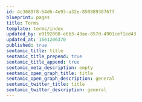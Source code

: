 ```yaml
---
id: 4c3689f8-64d6-4e93-a32e-85088938767f
blueprint: pages
title: Terms
template: terms/index
updated_by: e0192008-e6b3-43ae-857d-4901cef1ed43
updated_at: 1661206370
published: true
seotamic_title: title
seotamic_title_prepend: true
seotamic_title_append: true
seotamic_meta_description: empty
seotamic_open_graph_title: title
seotamic_open_graph_description: general
seotamic_twitter_title: title
seotamic_twitter_description: general
---
```

